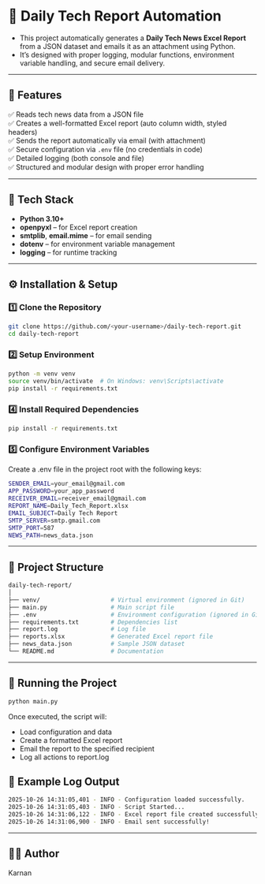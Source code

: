 # 🧠 Daily Tech Report Automation

- This project automatically generates a **Daily Tech News Excel Report** from a JSON dataset and emails it as an attachment using Python.  
- It’s designed with proper logging, modular functions, environment variable handling, and secure email delivery.

---

## 🚀 Features
✅ Reads tech news data from a JSON file  
✅ Creates a well-formatted Excel report (auto column width, styled headers)  
✅ Sends the report automatically via email (with attachment)  
✅ Secure configuration via `.env` file (no credentials in code)  
✅ Detailed logging (both console and file)  
✅ Structured and modular design with proper error handling  

---

## 🧩 Tech Stack
- **Python 3.10+**
- **openpyxl** – for Excel report creation  
- **smtplib**, **email.mime** – for email sending  
- **dotenv** – for environment variable management  
- **logging** – for runtime tracking  

---

## ⚙️ Installation & Setup

### 1️⃣ Clone the Repository
```bash
git clone https://github.com/<your-username>/daily-tech-report.git
cd daily-tech-report
```
### 2️⃣ Setup Environment
```bash
python -m venv venv
source venv/bin/activate  # On Windows: venv\Scripts\activate
pip install -r requirements.txt
```
### 4️⃣ Install Required Dependencies
```bash
pip install -r requirements.txt
```
### 5️⃣ Configure Environment Variables

Create a .env file in the project root with the following keys:
```bash
SENDER_EMAIL=your_email@gmail.com
APP_PASSWORD=your_app_password
RECEIVER_EMAIL=receiver_email@gmail.com
REPORT_NAME=Daily_Tech_Report.xlsx
EMAIL_SUBJECT=Daily Tech Report
SMTP_SERVER=smtp.gmail.com
SMTP_PORT=587
NEWS_PATH=news_data.json
```
---

## 🧠 Project Structure
```bash
daily-tech-report/
│
├── venv/                    # Virtual environment (ignored in Git)
├── main.py                  # Main script file
├── .env                     # Environment configuration (ignored in Git)
├── requirements.txt         # Dependencies list
├── report.log               # Log file
├── reports.xlsx             # Generated Excel report file
├── news_data.json           # Sample JSON dataset
└── README.md                # Documentation
```
---

## 🧪 Running the Project
```bash
python main.py
```
Once executed, the script will:

- Load configuration and data
- Create a formatted Excel report
- Email the report to the specified recipient
- Log all actions to report.log

## 📜 Example Log Output
```bash
2025-10-26 14:31:05,401 - INFO - Configuration loaded successfully.
2025-10-26 14:31:05,403 - INFO - Script Started...
2025-10-26 14:31:06,122 - INFO - Excel report file created successfully: Daily_Tech_Report.xlsx
2025-10-26 14:31:06,900 - INFO - Email sent successfully!
```
---

## 🧑‍💻 Author

Karnan